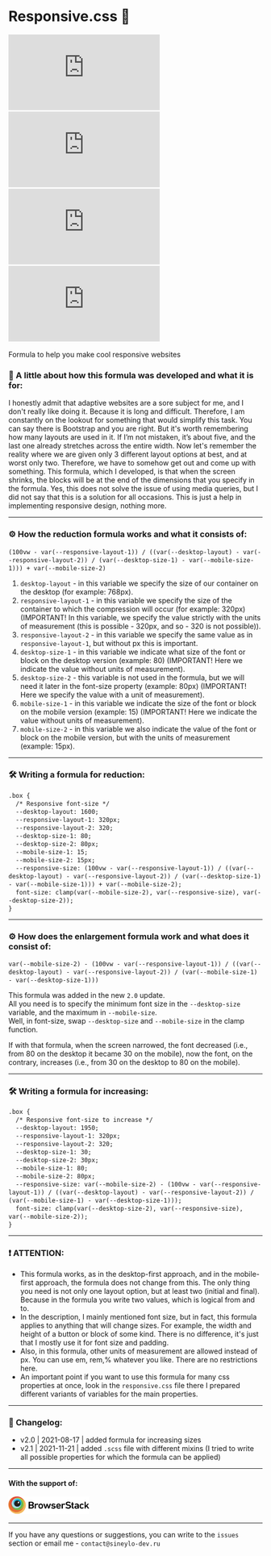 # Responsive.css 📐
![Lines of code](https://img.shields.io/tokei/lines/github/sineylo/Responsive.css?style=for-the-badge) ![Code size](https://img.shields.io/github/languages/code-size/SineYlo/Responsive.css?style=for-the-badge) ![GitHub repo size](https://img.shields.io/github/repo-size/SineYlo/Responsive.css?style=for-the-badge) ![GitHub](https://img.shields.io/github/license/SineYlo/Responsive.css?style=for-the-badge)  

Formula to help you make cool responsive websites

### 📜 A little about how this formula was developed and what it is for:
I honestly admit that adaptive websites are a sore subject for me, and I don't really like doing it. Because it is long and difficult. Therefore, I am constantly on the lookout for something that would simplify this task. You can say there is Bootstrap and you are right. But it's worth remembering how many layouts are used in it. If I’m not mistaken, it’s about five, and the last one already stretches across the entire width. Now let's remember the reality where we are given only 3 different layout options at best, and at worst only two. Therefore, we have to somehow get out and come up with something. This formula, which I developed, is that when the screen shrinks, the blocks will be at the end of the dimensions that you specify in the formula. Yes, this does not solve the issue of using media queries, but I did not say that this is a solution for all occasions. This is just a help in implementing responsive design, nothing more.

*** 
### ⚙️ How the reduction formula works and what it consists of:

```
(100vw - var(--responsive-layout-1)) / ((var(--desktop-layout) - var(--responsive-layout-2)) / (var(--desktop-size-1) - var(--mobile-size-1))) + var(--mobile-size-2)
```

1. `desktop-layout` - in this variable we specify the size of our container on the desktop (for example: 768px).
2. `responsive-layout-1` - in this variable we specify the size of the container to which the compression will occur (for example: 320px) (IMPORTANT! In this variable, we specify the value strictly with the units of measurement (this is possible - 320px, and so - 320 is not possible)).
3. `responsive-layout-2` - in this variable we specify the same value as in `responsive-layout-1`, but without px this is important.
4. `desktop-size-1` - in this variable we indicate what size of the font or block on the desktop version (example: 80) (IMPORTANT! Here we indicate the value without units of measurement).
5. `desktop-size-2` - this variable is not used in the formula, but we will need it later in the font-size property (example: 80px) (IMPORTANT! Here we specify the value with a unit of measurement).
6. `mobile-size-1` - in this variable we indicate the size of the font or block on the mobile version (example: 15) (IMPORTANT! Here we indicate the value without units of measurement).
7. `mobile-size-2` - in this variable we also indicate the value of the font or block on the mobile version, but with the units of measurement (example: 15px).

***
### 🛠 Writing a formula for reduction:

```
.box {
  /* Responsive font-size */
  --desktop-layout: 1600;
  --responsive-layout-1: 320px;
  --responsive-layout-2: 320;
  --desktop-size-1: 80;
  --desktop-size-2: 80px;
  --mobile-size-1: 15;
  --mobile-size-2: 15px;
  --responsive-size: (100vw - var(--responsive-layout-1)) / ((var(--desktop-layout) - var(--responsive-layout-2)) / (var(--desktop-size-1) - var(--mobile-size-1))) + var(--mobile-size-2);
  font-size: clamp(var(--mobile-size-2), var(--responsive-size), var(--desktop-size-2));
}
```
***
### ⚙️ How does the enlargement formula work and what does it consist of:

```
var(--mobile-size-2) - (100vw - var(--responsive-layout-1)) / ((var(--desktop-layout) - var(--responsive-layout-2)) / (var(--mobile-size-1) - var(--desktop-size-1)))
```

This formula was added in the new `2.0` update.  
All you need is to specify the minimum font size in the `--desktop-size` variable, and the maximum in `--mobile-size`.  
Well, in font-size, swap `--desktop-size` and `--mobile-size` in the clamp function.

If with that formula, when the screen narrowed, the font decreased (i.e., from 80 on the desktop it became 30 on the mobile), now the font, on the contrary, increases (i.e., from 30 on the desktop to 80 on the mobile).

***
### 🛠 Writing a formula for increasing:

```
.box {
  /* Responsive font-size to increase */
  --desktop-layout: 1950;
  --responsive-layout-1: 320px;
  --responsive-layout-2: 320;
  --desktop-size-1: 30;
  --desktop-size-2: 30px;
  --mobile-size-1: 80;
  --mobile-size-2: 80px;
  --responsive-size: var(--mobile-size-2) - (100vw - var(--responsive-layout-1)) / ((var(--desktop-layout) - var(--responsive-layout-2)) / (var(--mobile-size-1) - var(--desktop-size-1)));
  font-size: clamp(var(--desktop-size-2), var(--responsive-size), var(--mobile-size-2));
}
```
***
### ❗️ ATTENTION:

- This formula works, as in the desktop-first approach, and in the mobile-first approach, the formula does not change from this. The only thing you need is not only one layout option, but at least two (initial and final). Because in the formula you write two values, which is logical from and to.
- In the description, I mainly mentioned font size, but in fact, this formula applies to anything that will change sizes. For example, the width and height of a button or block of some kind. There is no difference, it's just that I mostly use it for font size and padding.
- Also, in this formula, other units of measurement are allowed instead of px. You can use em, rem,% whatever you like. There are no restrictions here.
- An important point if you want to use this formula for many css properties at once, look in the `responsive.css` file there I prepared different variants of variables for the main properties.

***
### 📌 Changelog:

- v2.0 | 2021-08-17 | added formula for increasing sizes
- v2.1 | 2021-11-21 | added `.scss` file with different mixins (I tried to write all possible properties for which the formula can be applied)

***
#### With the support of:

<a href="https://www.browserstack.com">
  <img src="temp/Browserstack-logo.svg?sanitize=false" alt="browserstack" width="160">
</a> 

***

If you have any questions or suggestions, you can write to the `issues` section or email me - `contact@sineylo-dev.ru`
